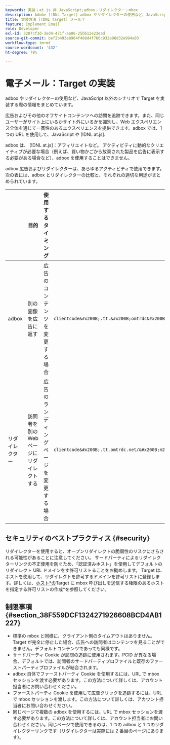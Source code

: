 ```yaml
---
keywords: 実装；at.js 非 JavaScript;adbox；リダイレクター；mbox
description: Adobe [!DNL Target] adbox やリダイレクターの使用など、JavaScript 以外のシナリオの場合。
title: 実装方法 [!DNL Target] メール？
feature: Implement Email
role: Developer
exl-id: 3287cf3d-3ed4-471f-aa06-25bb12e23ead
source-git-commit: bef2b493e8964f468d4f766c932a96d32e994a03
workflow-type: tm+mt
source-wordcount: '432'
ht-degree: 78%

---
```


# 電子メール：Target の実装

adbox やリダイレクターの使用など、JavaScript 以外のシナリオで Target を実装する際の情報をまとめています。

広告およびその他のオフサイトコンテンツへの訪問を追跡できます。また、同じユーザーがサイト上にいるかサイト外にいるかを識別し、Web エクスペリエンス全体を通じて一貫性のあるエクスペリエンスを提供できます。adbox では、1 つの URL を使用して、JavaScript や [!DNL at.js].

adbox は、 [!DNL at.js]：アフィリエイトなど。 アクティビティに動的なクリエイティブが必要な場合（例えば、買い物かごから放棄された製品を広告に表示する必要がある場合など）、adbox を使用することはできません。

adbox 広告およびリダイレクターは、あらゆるアクティビティで使用できます。次の表には、adbox とリダイレクターの比較と、それぞれの適切な用途がまとめられています。

|  | 目的 | 使用するタイミング | URL 構成 | オファータイプ | オファーコンテンツ |
|--- |--- |--- |--- |--- |--- |
| adbox | 別の画像を広告に返す | 広告のコンテンツを変更する場合 | `clientcode&#x200B;.tt.&#x200B;omtrdc&#x200B;.net/&#x200B;m2&#x200B;/&#x200B;clientcode/ubox/&#x200B;image?` | リダイレクトオファー | 画像の URL |
| リダイレクター | 訪問者を別の Web ページにリダイレクトする | 広告のランディングページを変更する場合 | `clientcode&#x200B;.tt.omtrdc.net/&#x200B;m2/clientcode&#x200B;/ubox/page?` | リダイレクトオファー | ページの URL |

## セキュリティのベストプラクティス {#security}

リダイレクターを使用すると、オープンリダイレクトの脆弱性のリスクにさらされる可能性があることに注意してください。 サードパーティによるリダイレクターリンクの不正使用を防ぐため、「認証済みホスト」を使用してデフォルトのリダイレクト URL ドメインをす許可リストることをお勧めします。 Target は、ホストを使用して、リダイレクトを許可するドメインを許可リストに登録します。詳しくは、[ホスト&#x200B;*の](/help/administrating-target/hosts.md#allowlist)Target に mbox 呼び出しを送信する権限のあるホストを指定する許可リストの作成*&#x200B;を参照してください。

## 制限事項 {#section_38F559DCF1324271926608BCD4AB1227}

* 標準の mbox と同様に、クライアント側のタイムアウトはありません。Target が完全に停止した場合、広告への訪問者はコンテンツを見ることができません。デフォルトコンテンツであっても同様です。
* サードパーティ Cookie が訪問の追跡に使用されます。PCID が異なる場合、デフォルトでは、訪問者のサードパーティプロファイルと既存のファーストパーティプロファイルが結合されます。
* adbox 自体でファーストパーティ Cookie を使用するには、URL で mbox セッションを渡す必要があります。この方法について詳しくは、アカウント担当者にお問い合わせください。
* ファーストパーティ Cookie を使用して広告クリックを追跡するには、URL で mbox セッションを渡します。この方法について詳しくは、アカウント担当者にお問い合わせください。
* 同じページで複数の adbox を使用するには、URL で mbox セッションを渡す必要があります。この方法について詳しくは、アカウント担当者にお問い合わせください。同じページで使用できるのは、1 つの adbox と 1 つのリダイレクターリンクです（リダイレクターは実際には 2 番目のページにあります）。
